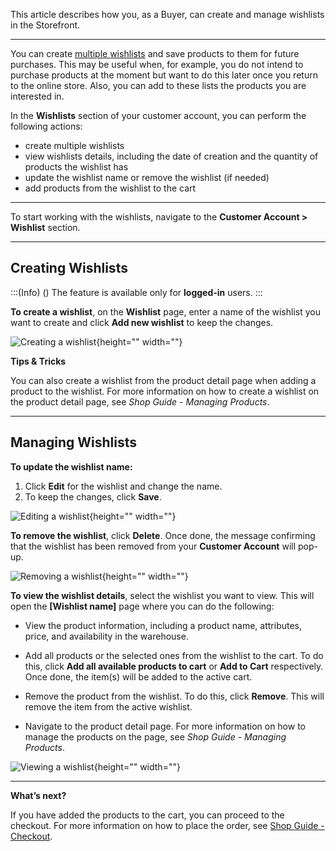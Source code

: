 This article describes how you, as a Buyer, can create and manage wishlists in the Storefront.
***
You can create [multiple wishlists](https://documentation.spryker.com/docs/en/multiple-wishlists) and save products to them for future purchases. This may be useful when, for example, you do not intend to purchase products at the moment but want to do this later once you return to the online store. Also, you can add to these lists the products you are interested in.

In the **Wishlists** section of your customer account, you can perform the following actions:

* create multiple wishlists
* view wishlists details, including the date of creation and the quantity of products the wishlist has
* update the wishlist name or remove the wishlist (if needed)
* add products from the wishlist to the cart

***
To start working with the wishlists, navigate to the **Customer Account > Wishlist** section. 
***
## Creating Wishlists

:::(Info) ()
The feature is available only for **logged-in** users.
:::

**To create a wishlist**, on the **Wishlist** page, enter a name of the wishlist you want to create and click **Add new wishlist** to keep the changes.

![Creating a wishlist](https://spryker.s3.eu-central-1.amazonaws.com/docs/User+Guides/Shop+User+Guides/Wishlists/create-wishlist.png){height="" width=""}

**Tips & Tricks**

You can also create a wishlist from the product detail page when adding a product to the wishlist. For more information on how to create a wishlist on the product detail page, see *Shop Guide - Managing Products*. <!-- add a link once published https://spryker.atlassian.net/wiki/spaces/DOCS/pages/1165492794/Under+PO+Review+Shop+Guide+-+Managing+Products#Adding-a-Product-to-Wishlist -->
***
## Managing Wishlists
**To update the wishlist name:**

1. Click **Edit** for the wishlist and change the name.
2. To keep the changes, click **Save**.

![Editing a wishlist](https://spryker.s3.eu-central-1.amazonaws.com/docs/User+Guides/Shop+User+Guides/Wishlists/edit-wishlist-name.png){height="" width=""}

**To remove the wishlist**, click **Delete**. Once done, the message confirming that the wishlist has been removed from your **Customer Account** will pop-up.

![Removing a wishlist](https://spryker.s3.eu-central-1.amazonaws.com/docs/User+Guides/Shop+User+Guides/Wishlists/wishlists-page.png){height="" width=""}

**To view the wishlist details**, select the wishlist you want to view. This will open the **[Wishlist name]** page where you can do the following:

* View the product information, including a product name, attributes, price, and availability in the warehouse.

* Add all products or the selected ones from the wishlist to the cart. To do this, click **Add all available products to cart** or **Add to Cart** respectively. Once done, the item(s) will be added to the active cart.

* Remove the product from the wishlist. To do this, click **Remove**. This will remove the item from the active wishlist.

* Navigate to the product detail page. For more information on how to manage the products on the page, see *Shop Guide - Managing Products*. <!-- add a link once published https://spryker.atlassian.net/wiki/spaces/DOCS/pages/1165492794/Under+PO+Review+Shop+Guide+-+Managing+Products#Adding-a-Product-to-Wishlist -->

![Viewing a wishlist](https://spryker.s3.eu-central-1.amazonaws.com/docs/User+Guides/Shop+User+Guides/Wishlists/view-wishlists.png){height="" width=""}
***
**What’s next?**

If you have added the products to the cart, you can proceed to the checkout. For more information on how to place the order, see [Shop Guide - Checkout](https://documentation.spryker.com/docs/en/checkout-shop-guide-201911#shop-guide---checkout).
